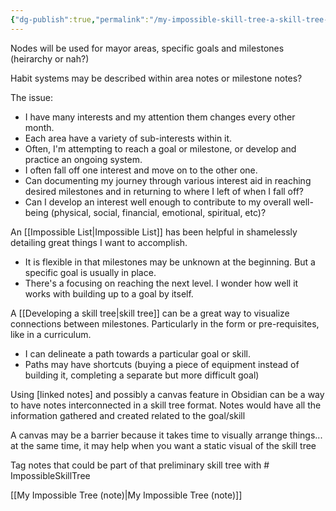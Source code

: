 ```yaml
---
{"dg-publish":true,"permalink":"/my-impossible-skill-tree-a-skill-tree-format-for-impossible-list-using-linked-notes/"}
---
```


Nodes will be used for mayor areas, specific goals and milestones (heirarchy or nah?)

Habit systems may be described within area notes or milestone notes?

The issue: 
- I have many interests and my attention them changes every other month. 
- Each area have a variety of sub-interests within it.
- Often, I'm attempting to reach a goal or milestone, or develop and practice an ongoing system.
- I often fall off one interest and move on to the other one.
- Can documenting my journey through various interest aid in reaching desired milestones and in returning to where I left of when I fall off?
- Can I develop an interest well enough to contribute to my overall well-being (physical, social, financial, emotional, spiritual, etc)?

An [[Impossible List\|Impossible List]] has been helpful in shamelessly detailing great things I want to accomplish. 
- It is flexible in that milestones may be unknown at the beginning. But a specific goal is usually in place.
- There's a focusing on reaching the next level. I wonder how well it works with building up to a goal by itself.


A [[Developing a skill tree\|skill tree]] can be a great way to visualize connections between milestones. Particularly in the form or pre-requisites, like in a curriculum. 
- I can delineate a path towards a particular goal or skill.
- Paths may have shortcuts (buying a piece of equipment instead of building it, completing a separate but more difficult goal)

Using [linked notes] and possibly a canvas feature in Obsidian can be a way to have notes interconnected in a skill tree format. Notes would have all the information gathered and created related to the goal/skill

A canvas may be a barrier because it takes time to visually arrange things... at the same time, it may help when you want a static visual of the skill tree


Tag notes that could be part of that preliminary skill tree with # ImpossibleSkillTree

[[My Impossible Tree (note)\|My Impossible Tree (note)]]